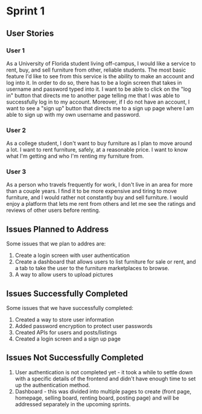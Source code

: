 # Sprint 1

## User Stories

### User 1
As a University of Florida student living off-campus, I would like a service to rent, buy, and sell furniture from other, reliable students. The most basic feature I'd like to see from this service is the ability to make an account and log into it. In order to do so, there has to be a login screen that takes in username and password typed into it. I want to be able to click on the "log in" button that directs me to another page telling me that I was able to successfully log in to my account. Moreover, if I do not have an account, I want to see a "sign up" button that directs me to a sign up page where I am able to sign up with my own username and password.

### User 2
As a college student, I don't want to buy furniture as I plan to move around a lot. I want to rent furniture, safely, at a reasonable price. I want to know what I'm getting and who I'm renting my furniture from. 

### User 3
As a person who travels frequently for work, I don't live in an area for more than a couple years. I find it to be more expensive and tiring to move furniture, and I would rather not constantly buy and sell furniture. I would enjoy a platform that lets me rent from others and let me see the ratings and reviews of other users before renting.

## Issues Planned to Address
Some issues that we plan to addres are:

1. Create a login screen with user authentication
2. Create a dashboard that allows users to list furniture for sale or rent, and a tab to take the user to the furniture marketplaces to browse.
3. A way to allow users to upload pictures

## Issues Successfully Completed
Some issues that we have successfully completed:

1. Created a way to store user information
2. Added password encryption to protect user passwords
3. Created APIs for users and posts/listings
4. Created a login screen and a sign up page

## Issues Not Successfully Completed
1. User authentication is not completed yet - it took a while to settle down with a specific details of the frontend and didn't have enough time to set up the authentication method.
2. Dashboard - this was divided into multiple pages to create (front page, homepage, selling board, renting board, posting page) and will be addressed separately in the upcoming sprints.
